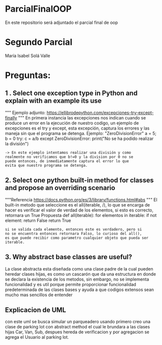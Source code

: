 # ParcialFinalOOP
En este repositorio será adjuntado el parcial final de oop

# Segundo Parcial

María Isabel Solá Valle 

# Preguntas:

## 1 . Select one exception type in Python and explain with an example its use

""" Ejemplo adjunto:
    https://ellibrodepython.com/excepciones-try-except-finally
"""
En primera instancia las excepciones nos indican cuando se produce un
error en la ejecución de nuestro codigo, un ejemplo de excepciones es
el try y except, esta excepción, captura los errores y las maneja sin
que el programa se detenga.
Ejemplo:
    "ZeroDivisionError"
        a = 5; b = 0
    try:
        c = a/b
    except ZeroDivisionError:
        print("No se ha podido realizar la división")

    -> En este ejemplo intentamos realizar una división y como 
    realmente no verificamos que b!=0 y la division por 0 no se 
    puede entonces, de inmediatamente captura el error lo que 
    evita que nuestro programa se detenga.

## 2. Select one python built-in method for classes and propose an overriding scenario
"""Referencia
    https://docs.python.org/es/3/library/functions.html#abs
"""
El built-in metodo que seleccione es el all(iterable, /), lo que se encarga de hacer es verificar el valor de verdad de los elementos,
si esto es correcto, retornara un True
    Propuesta
    def all(iterable):
    for elementos in iterable:
        if not element:
            return False
    return True

    si se valida cada elemento, entonces este es verdadero, pero si
    no se encuentra entonces retornara Falso, lo curioso del all(),
    es que puede recibir como parametro cualquier objeto que pueda ser iterable.



## 3. Why abstract base classes are useful?
La clase abstracta esta diseñada como una clase padre de la cual
pueden heredar clases hijas, es como un cascarón que da una 
estructura en donde se declara la existencia de los metodos, 
sin embargo, no se implementa funcionalidad y es util porque permite
proporcionar funcionalidad predeterminada de las clases bases y ayuda
a que codigos extensos sean mucho mas sencillos de entender 


## Explicacion de UML
con este uml se busca simular un parqueadero usando primero creo una clase de parking lot con abstract method el cual le brundara a las clases hijas Car, Van, Sub, despues hereda de verificacion y por agregacion se agrega el Usuario al parking lot.